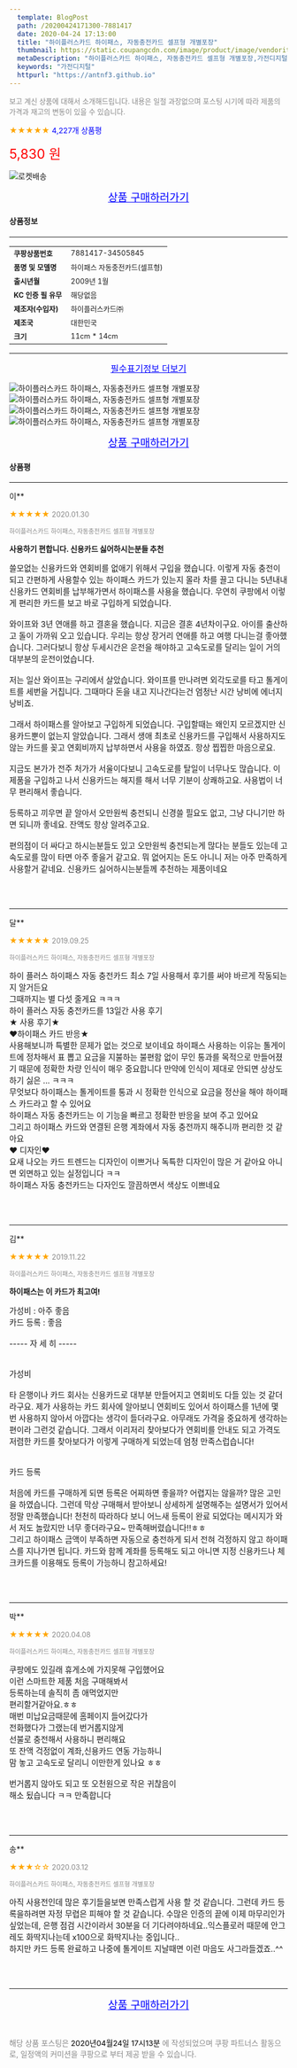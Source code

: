 ```yaml
---
  template: BlogPost
  path: /20200424171300-7881417
  date: 2020-04-24 17:13:00
  title: "하이플러스카드 하이패스, 자동충전카드 셀프형 개별포장"
  thumbnail: https://static.coupangcdn.com/image/product/image/vendoritem/2019/09/17/3051062251/7f540619-486c-4a44-841c-dc24b66eadcc.jpg
  metaDescription: "하이플러스카드 하이패스, 자동충전카드 셀프형 개별포장,가전디지털"
  keywords: "가전디지털"
  httpurl: "https://antnf3.github.io"
---
```

  
<span style="color: #888;font-size:0.8rem">보고 계신 상품에 대해서 소개해드립니다.
내용은 일절 과장없으며 포스팅 시기에 따라 제품의 가격과 재고의 변동이 있을 수 있습니다.</span>
  
<span style="color: orange;">★★★★★</span> <span style="color: blue;font-size: 0.85rem;">4,227개 상품평</span>

<span style="font-size: 0.9rem"></span> 

<span style="color: red;font-size: 1.5rem;">5,830 원</span>

![로켓배송](https://postfiles.pstatic.net/MjAyMDA0MTBfMjcz/MDAxNTg2NDQ1OTAwMDc5.1T-Iy6-X12_V8iyof2OtSqUCu6urPUUOnjG41kbMy_kg.c1eqxaGayJ1XX0TGV24QXbZg9dvQ9C_dYZx39G_Z7Wog.PNG.cigshop2/rocket_logo.png?type=w773)

<p align="center"><a href="http://me2.do/G6YI4rs0" style="font-size: 1.2rem; color: blue;">상품 구매하러가기</a></p>

#### 상품정보

---

|                  |                       |
| ---------------- | --------------------- |
| **<span style="font-size:0.8rem;">쿠팡상품번호</span>** | <span style="font-size:0.8rem;">7881417-34505845</span> |
| **<span style="font-size:0.8rem;">품명 및 모델명</span>**    | <span style="font-size:0.8rem;">하이패스 자동충전카드(셀프형)</span>        |
| **<span style="font-size:0.8rem;">출시년월</span>**    | <span style="font-size:0.8rem;">2009년 1월</span>        |
| **<span style="font-size:0.8rem;">KC 인증 필 유무</span>**    | <span style="font-size:0.8rem;">해당없음</span>        |
| **<span style="font-size:0.8rem;">제조자(수입자)</span>**    | <span style="font-size:0.8rem;">하이플러스카드㈜</span>        |
| **<span style="font-size:0.8rem;">제조국</span>**    | <span style="font-size:0.8rem;">대한민국</span>        |
| **<span style="font-size:0.8rem;">크기</span>**    | <span style="font-size:0.8rem;">11cm * 14cm</span>        |




---

<p align="center"><a href="http://me2.do/G6YI4rs0" style="font-size: 1rem; color: blue;">필수표기정보 더보기</a></p>

![하이플러스카드 하이패스, 자동충전카드 셀프형 개별포장](http://thumbnail10.coupangcdn.com/thumbnails/remote/q89/image/product/content/vendorItem/2019/09/17/34505845/73a38a08-ff90-4663-b96a-6b6bc4f64249.jpg)
![하이플러스카드 하이패스, 자동충전카드 셀프형 개별포장](http://thumbnail7.coupangcdn.com/thumbnails/remote/q89/image/product/content/vendorItem/2019/09/17/34505845/651abf78-3a1e-4571-a984-28252602b7f8.jpg)
![하이플러스카드 하이패스, 자동충전카드 셀프형 개별포장](http://thumbnail6.coupangcdn.com/thumbnails/remote/q89/image/product/content/vendorItem/2019/09/17/34505845/2b41190e-2200-4c33-8562-d775300703be.jpg)
![하이플러스카드 하이패스, 자동충전카드 셀프형 개별포장](http://thumbnail6.coupangcdn.com/thumbnails/remote/q89/image/retail/images/24134608160379-1398cbeb-e7b8-4ba6-a765-0d0772c61467.jpg)

<p align="center"><a href="http://me2.do/G6YI4rs0" style="font-size: 1.2rem; color: blue;">상품 구매하러가기</a></p>

#### 상품평
  
---
  
이**
    
<span style="color: orange;">★★★★★</span> <span style="font-size:0.8rem;color: #888;">2020.01.30</span>
    
<span style="color: #888;font-size:0.7rem">하이플러스카드 하이패스, 자동충전카드 셀프형 개별포장</span>
    
<span style="font-size:0.85rem">**사용하기 편합니다. 신용카드 싫어하시는분들 추천**</span>
    
<span style="font-size: 0.9rem;">쓸모없는 신용카드와 연회비를 없애기 위해서 구입을 했습니다. 이렇게 자동 충전이 되고 간편하게 사용할수 있는 하이패스 카드가 있는지 몰라 차를 끌고 다니는 5년내내 신용카드 연회비를 납부해가면서 하이패스를 사용을 했습니다. 우연히 쿠팡에서 이렇게 편리한 카드를 보고 바로 구입하게 되었습니다.<br/><br/>와이프와 3년 연애를 하고 결혼을 했습니다. 지금은 결혼 4년차이구요. 아이를 출산하고 돌이 가까워 오고 있습니다. 우리는 항상 장거리 연애를 하고 여행 다니는걸 좋아했습니다. 그러다보니 항상 두세시간은 운전을 해야하고 고속도로를 달리는 일이 거의 대부분의 운전이었습니다.<br/><br/>저는 일산 와이프는 구리에서 살았습니다. 와이프를 만나려면 외각도로를 타고 톨게이트를 세번을 거칩니다. 그때마다 돈을 내고 지나간다는건 엄청난 시간 낭비에 에너지 낭비죠.<br/><br/>그래서 하이패스를 알아보고 구입하게 되었습니다. 구입할때는 왜인지 모르겠지만 신용카드뿐이 없는지 알았습니다. 그래서 생애 최초로 신용카드를 구입해서 사용하지도 않는 카드를 꽂고 연회비까지 납부하면서 사용을 하였죠. 항상 찝찝한 마음으로요. <br/><br/>지금도 본가가 전주 처가가 서울이다보니 고속도로를 탈일이 너무나도 많습니다. 이 제품을 구입하고 나서 신용카드는 해지를 해서 너무 기분이 상쾌하고요. 사용법이 너무 편리해서 좋습니다.<br/><br/>등록하고 끼우면 끝 알아서 오만원씩 충전되니 신경쓸 필요도 없고, 그냥 다니기만 하면 되니까 좋네요. 잔액도 항상 알려주고요.<br/><br/>편의점이 더 싸다고 하시는분들도 있고 오만원씩 충전되는게 많다는 분들도 있는데 고속도로를 많이 타면 아주 좋을거 같고요. 뭐 없어지는 돈도 아니니 저는 아주 만족하게 사용할거 같네요. 신용카드 싫어하시는분들께 추천하는 제품이네요</span>
    
<br>
<br>

---
  
달**
    
<span style="color: orange;">★★★★★</span> <span style="font-size:0.8rem;color: #888;">2019.09.25</span>
    
<span style="color: #888;font-size:0.7rem">하이플러스카드 하이패스, 자동충전카드 셀프형 개별포장</span>
    

    
<span style="font-size: 0.9rem;">하이 플러스 하이패스 자동 충전카드 최소 7일 사용해서 후기를 써야 바르게 작동되는지 알거든요<br/>그때까지는 별 다섯 줄게요 ㅋㅋㅋ<br/>하이 플러스 자동 충전카드를 13일간 사용 후기 <br/>★ 사용 후기★<br/>♥하이패스 카드 반응★<br/>사용해보니까 특별한 문제가 없는 것으로 보이네요 하이패스 사용하는 이유는 톨게이트에 정차해서 표 뽑고 요금을 지불하는 불편함 없이 무인 통과를 목적으로 만들어졌기 때문에 정확한 차량 인식이 매우 중요합니다 만약에 인식이 제대로 안되면 상상도 하기 싫은 ... ㅋㅋㅋ<br/>무엇보다 하이패스는 톨게이트를 통과 시 정확한 인식으로 요금을 정산을 해야 하이패스 카드라고 할 수 있어요<br/>하이패스 자동 충전카드는 이 기능을 빠르고 정확한 반응을 보여 주고 있어요<br/>그리고 하이패스 카드와 연결된 은행 계좌에서 자동 충전까지 해주니까 편리한 것 같아요<br/>♥ 디자인♥<br/>요새 나오는 카드 트렌드는 디자인이 이쁘거나 독특한 디자인이 많은 거 같아요 아니면 외면하고 있는 실정입니다 ㅋㅋ<br/>하이패스 자동 충전카드는 다자인도 깔끔하면서 색상도 이쁘네요</span>
    
<br>
<br>

---
  
김**
    
<span style="color: orange;">★★★★★</span> <span style="font-size:0.8rem;color: #888;">2019.11.22</span>
    
<span style="color: #888;font-size:0.7rem">하이플러스카드 하이패스, 자동충전카드 셀프형 개별포장</span>
    
<span style="font-size:0.85rem">**하이패스는 이 카드가 최고여!**</span>
    
<span style="font-size: 0.9rem;">가성비 : 아주 좋음<br/>카드 등록 : 좋음<br/><br/>----- 자 세 히 -----<br/><br/><br/>가성비<br/><br/>타 은행이나 카드 회사는 신용카드로 대부분 만들어지고 연회비도 다들 있는 것 같더라구요. 제가 사용하는 카드 회사에 알아보니 연회비도 있어서 하이패스를 1년에 몇 번 사용하지 않아서 아깝다는 생각이 들더라구요. 아무래도 가격을 중요하게 생각하는 편이라 그런것 같습니다. 그래서 이리저리 찾아보다가 연회비를 안내도 되고 가격도 저렴한 카드를 찾아보다가 이렇게 구매하게 되었는데 엄청 만족스럽습니다!<br/><br/><br/>카드 등록<br/><br/>처음에 카드를 구매하게 되면 등록은 어찌하면 좋을까? 어렵지는 않을까? 많은 고민을 하였습니다. 그런데 막상 구매해서 받아보니 상세하게 설명해주는 설명서가 있어서 정말 만족했습니다! 천천히 따라하다 보니 어느새 등록이 완료 되었다는 메시지가 와서 저도 놀랐지만 너무 좋더라구요~ 만족해버렸습니다!!ㅎㅎ<br/>그리고 하이패스 금액이 부족하면 자동으로 충전하게 되서 전혀 걱정하지 않고 하이패스를 지나가면 됩니다. 카드와 함께 계좌를 등록해도 되고 아니면 지정 신용카드나 체크카드를 이용해도 등록이 가능하니 참고하세요!</span>
    
<br>
<br>

---
  
박**
    
<span style="color: orange;">★★★★★</span> <span style="font-size:0.8rem;color: #888;">2020.04.08</span>
    
<span style="color: #888;font-size:0.7rem">하이플러스카드 하이패스, 자동충전카드 셀프형 개별포장</span>
    

    
<span style="font-size: 0.9rem;">쿠팡에도 있길래 휴게소에 가지못해 구입했어요<br/>이런 스마트한 제품 처음 구매해봐서<br/>등록하는데 솔직히 좀 애먹었지만<br/>편리할거같아요.ㅎㅎ<br/>매번 미납요금때문에 홈페이지 들어갔다가<br/>전화했다가 그랬는데 번거롭지않게<br/>선불로 충전해서 사용하니 편리해요<br/>또 잔액 걱정없이 계좌,신용카드 연동 가능하니<br/>맘 놓고 고속도로 달리니 이만한게 있나요 ㅎㅎ<br/><br/>번거롭지 않아도 되고 또 오천원으로 작은 귀찮음이<br/>해소 됬습니다 ㅋㅋ 만족합니다</span>
    
<br>
<br>

---
  
송**
    
<span style="color: orange;">★★★☆☆</span> <span style="font-size:0.8rem;color: #888;">2020.03.12</span>
    
<span style="color: #888;font-size:0.7rem">하이플러스카드 하이패스, 자동충전카드 셀프형 개별포장</span>
    

    
<span style="font-size: 0.9rem;">아직 사용전인데 많은 후기들을보면 만족스럽게 사용 할 것 같습니다. 그런데 카드 등록을하려면 자정 무렵은 피해야 할 것 같습니다. 수많은 인증의 끝에 이제 마무리인가 싶었는데, 은행 점검 시간이라서 30분을 더 기다려야하네요..익스플로러 때문에 안그레도 화딱지나는데 x100으로 화딱지나는 중입니다..<br/>하지만 카드 등록 완료하고 나중에 톨게이트 지날때면 이런 마음도 사그라들겠죠..^^</span>
    
<br>
<br>


  
---
  
<p align="center"><a href="http://me2.do/G6YI4rs0" style="font-size: 1.2rem; color: blue;">상품 구매하러가기</a></p>
  
<br>
  
<span style="font-size: 0.85rem; color: #888;">해당 상품 포스팅은 <span style="color: #000;"> 2020년04월24일 17시13분 </span> 에 작성되었으며 쿠팡 파트너스 활동으로, 일정액의 커미션을 쿠팡으로 부터 제공 받을 수 있습니다.</span>